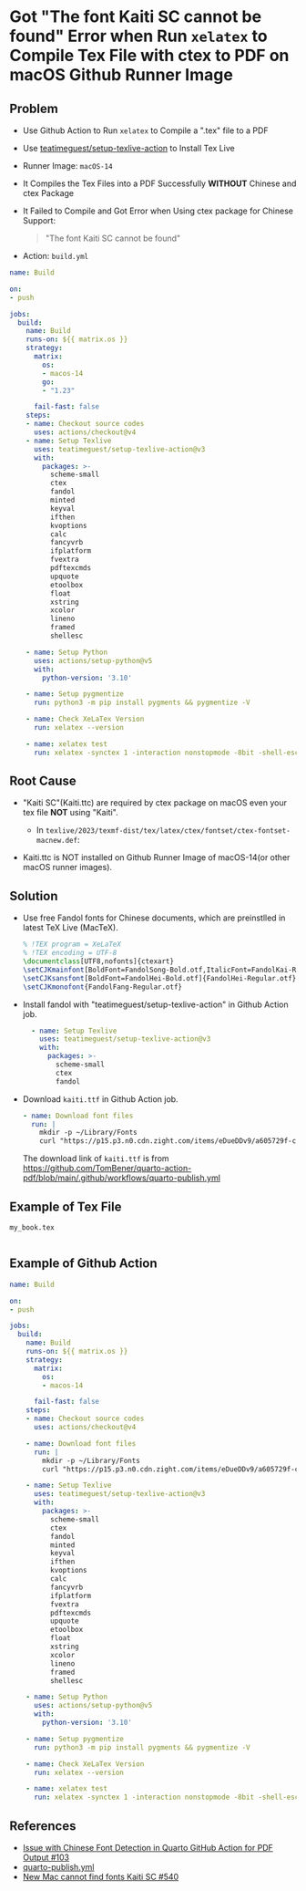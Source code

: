 # Got "The font Kaiti SC cannot be found" Error when Run `xelatex` to Compile Tex File with ctex to PDF on macOS Github Runner Image

## Problem
* Use Github Action to Run `xelatex` to Compile a ".tex" file to a PDF
* Use [teatimeguest/setup-texlive-action](https://github.com/teatimeguest/setup-texlive-action) to Install Tex Live
* Runner Image: `macOS-14`
* It Compiles the Tex Files into a PDF Successfully **WITHOUT** Chinese and ctex Package
* It Failed to Compile and Got Error when Using ctex package for Chinese Support: 
  > "The font Kaiti SC cannot be found"

* Action: `build.yml`

```yml
name: Build

on:
- push

jobs:
  build:
    name: Build
    runs-on: ${{ matrix.os }}
    strategy:
      matrix:
        os:
        - macos-14
        go:
        - "1.23"

      fail-fast: false
    steps:
    - name: Checkout source codes
      uses: actions/checkout@v4
    - name: Setup Texlive
      uses: teatimeguest/setup-texlive-action@v3
      with:
        packages: >-
          scheme-small
          ctex
          fandol
          minted
          keyval
          ifthen
          kvoptions
          calc
          fancyvrb
          ifplatform
          fvextra
          pdftexcmds
          upquote
          etoolbox
          float
          xstring
          xcolor
          lineno
          framed
          shellesc

    - name: Setup Python
      uses: actions/setup-python@v5
      with:
        python-version: '3.10' 

    - name: Setup pygmentize
      run: python3 -m pip install pygments && pygmentize -V

    - name: Check XeLaTex Version
      run: xelatex --version

    - name: xelatex test
      run: xelatex -synctex 1 -interaction nonstopmode -8bit -shell-escape my_book.tex
```

## Root Cause
* "Kaiti SC"(Kaiti.ttc) are required by ctex package on macOS even your tex file **NOT** using "Kaiti".
  * In `texlive/2023/texmf-dist/tex/latex/ctex/fontset/ctex-fontset-macnew.def`:

* Kaiti.ttc is NOT installed on Github Runner Image of macOS-14(or other macOS runner images).

## Solution
* Use free Fandol fonts for Chinese documents, which are preinstlled in latest TeX Live (MacTeX).

  ```latex
  % !TEX program = XeLaTeX
  % !TEX encoding = UTF-8
  \documentclass[UTF8,nofonts]{ctexart}
  \setCJKmainfont[BoldFont=FandolSong-Bold.otf,ItalicFont=FandolKai-Regular.otf]{FandolSong-Regular.otf}
  \setCJKsansfont[BoldFont=FandolHei-Bold.otf]{FandolHei-Regular.otf}
  \setCJKmonofont{FandolFang-Regular.otf}
  ```

* Install fandol with "teatimeguest/setup-texlive-action" in Github Action job.

  ```yml
    - name: Setup Texlive
      uses: teatimeguest/setup-texlive-action@v3
      with:
        packages: >-
          scheme-small
          ctex
          fandol
  ```

* Download `kaiti.ttf` in Github Action job.

  ```yml
  - name: Download font files
    run: |
      mkdir -p ~/Library/Fonts
      curl "https://p15.p3.n0.cdn.zight.com/items/eDueDDv9/a605729f-c1d2-4131-b805-e870615b43aa.ttc" -o ~/Library/Fonts/Kaiti.ttc
  ```

  The download link of `kaiti.ttf` is from <https://github.com/TomBener/quarto-action-pdf/blob/main/.github/workflows/quarto-publish.yml>

## Example of Tex File
`my_book.tex`

```latex

```

## Example of Github Action
```yml
name: Build

on:
- push

jobs:
  build:
    name: Build
    runs-on: ${{ matrix.os }}
    strategy:
      matrix:
        os:
        - macos-14

      fail-fast: false
    steps:
    - name: Checkout source codes
      uses: actions/checkout@v4

    - name: Download font files
      run: |
        mkdir -p ~/Library/Fonts
        curl "https://p15.p3.n0.cdn.zight.com/items/eDueDDv9/a605729f-c1d2-4131-b805-e870615b43aa.ttc" -o ~/Library/Fonts/Kaiti.ttc

    - name: Setup Texlive
      uses: teatimeguest/setup-texlive-action@v3
      with:
        packages: >-
          scheme-small
          ctex
          fandol
          minted
          keyval
          ifthen
          kvoptions
          calc
          fancyvrb
          ifplatform
          fvextra
          pdftexcmds
          upquote
          etoolbox
          float
          xstring
          xcolor
          lineno
          framed
          shellesc

    - name: Setup Python
      uses: actions/setup-python@v5
      with:
        python-version: '3.10' 

    - name: Setup pygmentize
      run: python3 -m pip install pygments && pygmentize -V

    - name: Check XeLaTex Version
      run: xelatex --version

    - name: xelatex test
      run: xelatex -synctex 1 -interaction nonstopmode -8bit -shell-escape my_book.tex
```

## References
* [Issue with Chinese Font Detection in Quarto GitHub Action for PDF Output #103](https://github.com/quarto-dev/quarto-actions/issues/103)
* [quarto-publish.yml](https://github.com/TomBener/quarto-action-pdf/blob/main/.github/workflows/quarto-publish.yml)
* [New Mac cannot find fonts Kaiti SC #540](https://github.com/CTeX-org/ctex-kit/issues/540)
